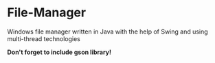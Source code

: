 # File-Manager
Windows file manager written in Java with the help of Swing and using multi-thread technologies
<html><strong>Don't forget to include gson library!</html>
